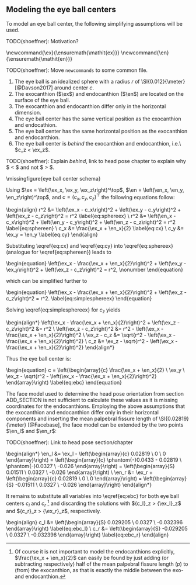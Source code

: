## Modeling the eye ball centers

To model an eye ball center, the following simplifying assumptions will be used.

TODO(shoeffner): Motivation?

\newcommand{\ex}{\ensuremath{\mathit{ex}}}
\newcommand{\en}{\ensuremath{\mathit{en}}}

TODO(shoeffner): Move `newcommands` to some common file.

1. The eye ball is an idealized sphere with a radius $r$ of \SI{0.012}{\meter} [@Davson2017] around center $c$.
2. The exocanthion ($\ex$) and endocanthion ($\en$) are located on the surface of the eye ball.
2. The exocanthion and endocanthion differ only in the horizontal dimension.
3. The eye ball center has the same vertical position as the exocanthion and endocathion.
4. The eye ball center has the same horizontal position as the exocanthion and endocanthion.
5. The eye ball center is *behind* the exocanthion and endocanthion, i.e.\ $c_z < \ex_z$.

TODO(shoeffner): Explain *behind*, link to head pose chapter to explain why $ < $ and not $ > $.

\missingfigure{eye ball center schema}

Using $\ex = \left(\ex_x, \ex_y, \ex_z\right)^\top$, $\en = \left(\en_x, \en_y, \en_z\right)^\top$, and $c = \left(c_x, c_y, c_z\right)^\top$ the following equations follow:

\begin{align}
r^2 &= \left(\ex_x - c_x\right)^2 + \left(\ex_y - c_y\right)^2 + \left(\ex_z - c_z\right)^2 = r^2 \label{eq:sphereex} \\
r^2 &= \left(\en_x - c_x\right)^2 + \left(\en_y - c_y\right)^2 + \left(\en_z - c_z\right)^2 = r^2 \label{eq:sphereen} \\
c_x &= \frac{\ex_x + \en_x}{2} \label{eq:cx} \\
c_y &= \ex_y = \en_y \label{eq:cy}
\end{align}

Substituting \eqref{eq:cx} and \eqref{eq:cy} into \eqref{eq:sphereex} (analogue for \eqref{eq:sphereen}) leads to

\begin{equation}
\left(\ex_x - \frac{\ex_x + \en_x}{2}\right)^2 + \left(\ex_y - \ex_y\right)^2 + \left(\ex_z - c_z\right)^2 = r^2, \nonumber
\end{equation}

which can be simplified further to

\begin{equation}
\left(\ex_x - \frac{\ex_x + \en_x}{2}\right)^2 + \left(\ex_z - c_z\right)^2 = r^2. \label{eq:simplesphereex}
\end{equation}

Solving \eqref{eq:simplesphereex} for $c_z$ yields

\begin{align*}
  \left(\ex_x - \frac{\ex_x + \en_x}{2}\right)^2 + \left(\ex_z - c_z\right)^2 &= r^2 \\
  \left(\ex_z - c_z\right)^2 &= r^2 - \left(\ex_x - \frac{\ex_x + \en_x}{2}\right)^2 \\
  \ex_z - c_z &= \sqrt{r^2 - \left(\ex_x - \frac{\ex_x + \en_x}{2}\right)^2} \\
  c_z &= \ex_z - \sqrt{r^2 - \left(\ex_x - \frac{\ex_x + \en_x}{2}\right)^2}
\end{align*}

Thus the eye ball center is:

\begin{equation}
c = \left(\begin{array}{c}
\frac{\ex_x + \en_x}{2} \\
\ex_y \\
\ex_z - \sqrt{r^2 - \left(\ex_x - \frac{\ex_x + \en_x}{2}\right)^2}
\end{array}\right) \label{eq:ebc}
\end{equation}

The face model used to determine the head pose orientation from section ADD\_SECTION is not sufficient to calculate these values as it is missing coordinates for the endocanthions. Employing the above assumptions that the exocanthion and endocanthion differ only in their horizontal components and inserting the mean palpebral fissure length of \SI{0.02819}{\meter} [@Facebase], the face model can be extended by the two points $\en_l$ and $\en_r$:

TODO(shoeffner): Link to head pose section/chapter

\begin{align*}
\en_l &= \ex_l - \left(\begin{array}{c}
    0.02819 \\
    0 \\
    0 \end{array}\right) = \left(\begin{array}{c}
    \phantom{-}0.0433 - 0.02819 \\
    \phantom{-}0.0327 \\
    -0.026 \end{array}\right) = \left(\begin{array}{S}
    0.01511 \\
    0.0327 \\
    -0.026 \end{array}\right) \\
\en_r &= \ex_r + \left(\begin{array}{c}
    0.02819 \\
    0 \\
    0 \end{array}\right) = \left(\begin{array}{S}
    -0.01511 \\
    0.0327 \\
    -0.026 \end{array}\right)
\end{align*}

It remains to substitute all variables into \eqref{eq:ebc} for both eye ball centers $c_l$ and $c_r$ [^simplifyeyecenters] and discarding the solutions with ${c_l}_z > {\ex_l}_z$ and ${c_r}_z > {\ex_r}_z$, respectively.

\begin{align}
c_l &= \left(\begin{array}{S}
0.029205 \\
0.0327 \\
-0.032396
\end{array}\right) \label{eq:ebc_l} \\
c_r &= \left(\begin{array}{S}
-0.029205 \\
0.0327 \\
-0.032396
\end{array}\right) \label{eq:ebc_r}
\end{align}

[^simplifyeyecenters]: Of course it is not important to model the endocanthions explicitly, $\frac{\ex_x + \en_x}{2}$ can easily be found by just adding (or subtracting respectively) half of the mean palpebral fissure length ($p$) to (from) the exocanthion, as that is exactly the middle between the exo- and endocanthion.
